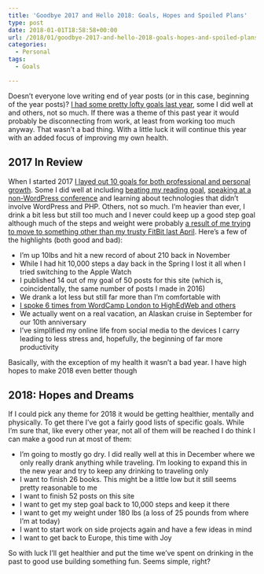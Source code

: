 ```yaml
---
title: 'Goodbye 2017 and Hello 2018: Goals, Hopes and Spoiled Plans'
type: post
date: 2018-01-01T18:58:58+00:00
url: /2018/01/goodbye-2017-and-hello-2018-goals-hopes-and-spoiled-plans/
categories:
  - Personal
tags:
  - Goals

---
```

Doesn’t everyone love writing end of year posts (or in this case, beginning of the year posts)? [I had some pretty lofty goals last year][1], some I did well at and others, not so much. If there was a theme of this past year it would probably be disconnecting from work, at least from working too much anyway. That wasn’t a bad thing. With a little luck it will continue this year with an added focus of improving my own health.
## 2017 In Review

When I started 2017 [I layed out 10 goals for both professional and personal growth][1]. Some I did well at including [beating my reading goal][2], [speaking at a non-WordPress conference][3] and learning about technologies that didn’t involve WordPress and PHP. Others, not so much. I’m heavier than ever, I drink a bit less but still too much and I never could keep up a good step goal although much of the steps and weight were probably [a result of me trying to move to something other than my trusty FitBit last April][4]. Here’s a few of the highlights (both good and bad):

<ul class="wp-block-list">
  <li>
    I’m up 10lbs and hit a new record of about 210 back in November
  </li>
  <li>
    While I had hit 10,000 steps a day back in the Spring I lost it all when I tried switching to the Apple Watch
  </li>
  <li>
    I published 14 out of my goal of 50 posts for this site (which is, coincidentally, the same number of posts I made in 2016)
  </li>
  <li>
    We drank a lot less but still far more than I’m comfortable with
  </li>
  <li>
    <a href="/speaking/">I spoke 6 times from WordCamp London to HighEdWeb and others</a>
  </li>
  <li>
    We actually went on a real vacation, an Alaskan cruise in September for our 10th anniversary
  </li>
  <li>
    I’ve simplified my online life from social media to the devices I carry leading to less stress and, hopefully, the beginning of far more productivity
  </li>
</ul>

Basically, with the exception of my health it wasn’t a bad year. I have high hopes to make 2018 even better though

## 2018: Hopes and Dreams

If I could pick any theme for 2018 it would be getting healthier, mentally and physically. To get there I’ve got a fairly good lists of specific goals. While I’m sure that, like every other year, not all of them will be reached I do think I can make a good run at most of them:

<ul class="wp-block-list">
  <li>
    I’m going to mostly go dry. I did really well at this in December where we only really drank anything while traveling. I’m looking to expand this in the new year and try to keep any drinking to traveling only
  </li>
  <li>
    I want to finish 26 books. This might be a little low but it still seems pretty reasonable to me
  </li>
  <li>
    I want to finish 52 posts on this site
  </li>
  <li>
    I want to get my step goal back to 10,000 steps and keep it there
  </li>
  <li>
    I want to get my weight under 180 lbs (a loss of 25 pounds from where I’m at today)
  </li>
  <li>
    I want to start work on side projects again and have a few ideas in mind
  </li>
  <li>
    I want to get back to Europe, this time with Joy
  </li>
</ul>

So with luck I’ll get healthier and put the time we’ve spent on drinking in the past to good use building something fun. Seems simple, right?

 [1]: /2016/12/a-review-of-2016-with-a-preview-of-2017/
 [2]: https://www.goodreads.com/user_challenges/7437802
 [3]: https://2017.highedweb.org/highedweb-2017-schedule/
 [4]: /2017/12/making-fitbit-work-for-me-how-fitbit-really-has-made-me-more-fit/